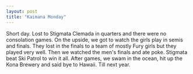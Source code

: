 ```yaml
---
layout: post
title: "Kaimana Monday"
---
```


Short day. Lost to Stigmata Clemada in quarters and there were no consolation games. On the upside, we got to watch the girls play in semis and finals. They lost in the finals to a team of mostly Fury girls but they played very well. Then we watched the men's finals and ate poke. Stigmata beat Ski Patrol to win it all. After games, we swam in the ocean, hit up the Kona Brewery and said bye to Hawaii. Till next year.
